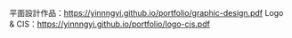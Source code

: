 平面設計作品：https://yinnngyi.github.io/portfolio/graphic-design.pdf
Logo & CIS：https://yinnngyi.github.io/portfolio/logo-cis.pdf
